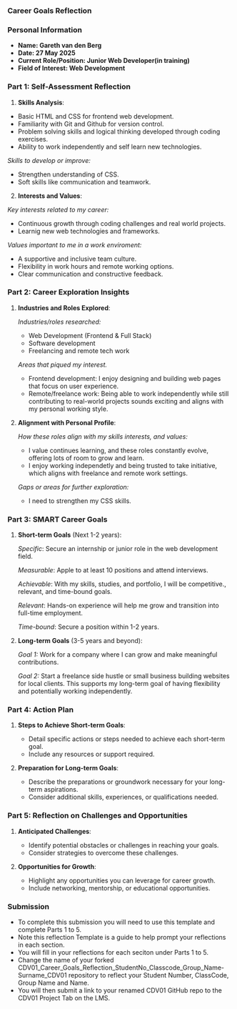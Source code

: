 ### Career Goals Reflection

### Personal Information

- **Name: Gareth van den Berg**
- **Date: 27 May 2025**
- **Current Role/Position: Junior Web Developer(in training)**
- **Field of Interest: Web Development**

### Part 1: Self-Assessment Reflection

1. **Skills Analysis**:

- Basic HTML and CSS for frontend web development.
- Familiarity with Git and Github for version control.
- Problem solving skills and logical thinking developed through coding exercises.
- Ability to work independently and self learn new technologies.

_Skills to develop or improve:_

- Strengthen understanding of CSS.
- Soft skills like communication and teamwork.

2. **Interests and Values**:

_Key interests related to my career:_

- Continuous growth through coding challenges and real world projects.
- Learnig new web technologies and frameworks.

_Values important to me in a work enviroment:_

- A supportive and inclusive team culture.
- Flexibility in work hours and remote working options.
- Clear communication and constructive feedback.

### Part 2: Career Exploration Insights

1. **Industries and Roles Explored**:

   _Industries/roles researched:_

   - Web Development (Frontend & Full Stack)
   - Software development
   - Freelancing and remote tech work

   _Areas that piqued my interest._

   - Frontend development: I enjoy designing and building web pages that focus on user experience.
   - Remote/freelance work: Being able to work independently while still contributing to real-world projects sounds exciting and aligns with my personal working style.

2. **Alignment with Personal Profile**:

   _How these roles align with my skills interests, and values:_

   - I value continues learning, and these roles constantly evolve, offering lots of room to grow and learn.
   - I enjoy working independetly and being trusted to take initiative, which aligns with freelance and remote work settings.

   _Gaps or areas for further exploration:_

   - I need to strengthen my CSS skills.

### Part 3: SMART Career Goals

1. **Short-term Goals** (Next 1-2 years):

   _Specific_: Secure an internship or junior role in the web development field.

   _Measurable_: Apple to at least 10 positions and attend interviews.

   _Achievable_: With my skills, studies, and portfolio, I will be competitive., relevant, and time-bound goals.

   _Relevant_: Hands-on experience will help me grow and transition into full-time employment.

   _Time-bound_: Secure a position within 1-2 years.

2. **Long-term Goals** (3-5 years and beyond):

   _Goal 1:_ Work for a company where I can grow and make meaningful contributions.

   _Goal 2:_ Start a freelance side hustle or small business building websites for local clients.
   This supports my long-term goal of having flexibility and potentially working independently.

### Part 4: Action Plan

1. **Steps to Achieve Short-term Goals**:

   - Detail specific actions or steps needed to achieve each short-term goal.
   - Include any resources or support required.

2. **Preparation for Long-term Goals**:

   - Describe the preparations or groundwork necessary for your long-term aspirations.
   - Consider additional skills, experiences, or qualifications needed.

### Part 5: Reflection on Challenges and Opportunities

1. **Anticipated Challenges**:

   - Identify potential obstacles or challenges in reaching your goals.
   - Consider strategies to overcome these challenges.

2. **Opportunities for Growth**:

   - Highlight any opportunities you can leverage for career growth.
   - Include networking, mentorship, or educational opportunities.

### Submission

- To complete this submission you will need to use this template and complete Parts 1 to 5.
- Note this reflection Template is a guide to help prompt your reflections in each section.
- You will fill in your reflections for each seciton under Parts 1 to 5.
- Change the name of your forked CDV01_Career_Goals_Reflection_StudentNo_Classcode_Group_Name-Surname_CDV01 repository to reflect your Student Number, ClassCode, Group Name and Name.
- You will then submit a link to your renamed CDV01 GitHub repo to the CDV01 Project Tab on the LMS.
